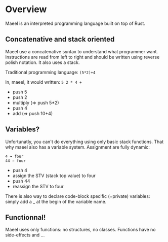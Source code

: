 # Overview

Maeel is an interpreted programming language built on top of Rust.

## Concatenative and stack oriented

Maeel use a concatenative syntax to understand what programmer want.
Instructions are read from left to right and should be written using reverse
polish notation. It also uses a stack.

Traditional programming language: `(5*2)+4`

In, maeel, it would written: `5 2 * 4 +`

- push 5
- push 2
- multiply (=> push 5*2)
- push 4
- add (=> push 10+4)

## Variables?

Unfortunatly, you can't do everything using only basic stack functions. That why maeel also has a variable system.
Assignment are fully dynamic:

```
4 → four
44 → four
```

- push 4
- assign the STV (stack top value) to four
- push 44
- reassign the STV to four

There is also way to declare code-block specific (=private) variables: simply add a _ at the begin of the variable name.

## Functionnal!

Maeel uses only functions: no structures, no classes. Functions have no side-effects and ...
